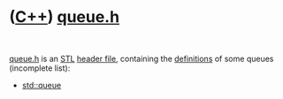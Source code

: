 



 

 

 

 

 

([C++](Cpp.md)) [queue.h](CppQueueH.md)
=========================================

 

[queue.h](CppQueueH.md) is an [STL](CppStl.md) [header
file](CppHeaderFile.md), containing the
[definitions](CppDefinition.md) of some queues (incomplete list):

-   [std::queue](CppQueue.md)

 

 

 

 

 





 



